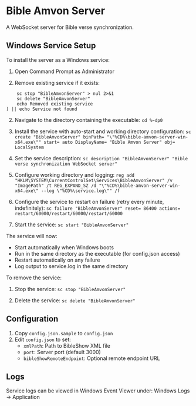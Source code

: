 # Bible Amvon Server

A WebSocket server for Bible verse synchronization.

## Windows Service Setup

To install the server as a Windows service:

1. Open Command Prompt as Administrator

2. Remove existing service if it exists:
```sc query "BibleAmvonServer" > nul 2>&1 && (
    sc stop "BibleAmvonServer" > nul 2>&1
    sc delete "BibleAmvonServer"
    echo Removed existing service
) || echo Service not found
```

2. Navigate to the directory containing the executable:
```cd %~dp0```

3. Install the service with auto-start and working directory configuration:
```sc create "BibleAmvonServer" binPath= "\"%CD%\bible-amvon-server-win-x64.exe\"" start= auto DisplayName= "Bible Amvon Server" obj= LocalSystem```

4. Set the service description:
```sc description "BibleAmvonServer" "Bible verse synchronization WebSocket server"```

5. Configure working directory and logging:
```reg add "HKLM\SYSTEM\CurrentControlSet\Services\BibleAmvonServer" /v "ImagePath" /t REG_EXPAND_SZ /d "\"%CD%\bible-amvon-server-win-x64.exe\" --log \"%CD%\service.log\"" /f```

6. Configure the service to restart on failure (retry every minute, indefinitely):
```sc failure "BibleAmvonServer" reset= 86400 actions= restart/60000/restart/60000/restart/60000```

7. Start the service:
```sc start "BibleAmvonServer"```

The service will now:
- Start automatically when Windows boots
- Run in the same directory as the executable (for config.json access)
- Restart automatically on any failure
- Log output to service.log in the same directory

To remove the service:
1. Stop the service:
```sc stop "BibleAmvonServer"```

2. Delete the service:
```sc delete "BibleAmvonServer"```

## Configuration

1. Copy `config.json.sample` to `config.json`
2. Edit `config.json` to set:
   - `xmlPath`: Path to BibleShow XML file
   - `port`: Server port (default 3000)
   - `bibleShowRemoteEndpoint`: Optional remote endpoint URL

## Logs

Service logs can be viewed in Windows Event Viewer under:
Windows Logs -> Application
